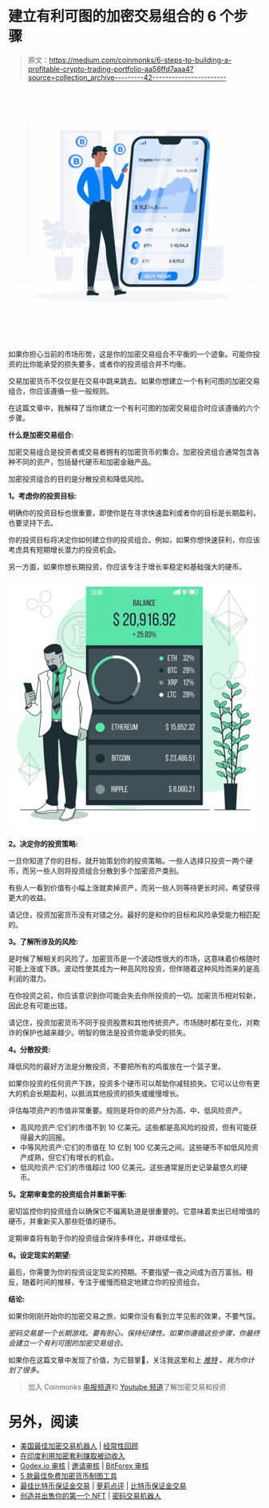 # 建立有利可图的加密交易组合的 6 个步骤

> 原文：<https://medium.com/coinmonks/6-steps-to-building-a-profitable-crypto-trading-portfolio-aa56ffd7aaa4?source=collection_archive---------42----------------------->

![](img/6d4f119044ee3b90dcc373cfe39ecb12.png)

如果你担心当前的市场形势，这是你的加密交易组合不平衡的一个迹象。可能你投资的比你能承受的损失要多，或者你的投资组合并不均衡。

交易加密货币不仅仅是在交易中跳来跳去。如果你想建立一个有利可图的加密交易组合，你应该遵循一些一般规则。

在这篇文章中，我解释了当你建立一个有利可图的加密交易组合时应该遵循的六个步骤。

**什么是加密交易组合:**

加密交易组合是投资者或交易者拥有的加密货币的集合。加密投资组合通常包含各种不同的资产，包括替代硬币和加密金融产品。

加密投资组合的目的是分散投资和降低风险。

**1。考虑你的投资目标:**

明确你的投资目标也很重要，即使你是在寻求快速盈利或者你的目标是长期盈利，也要坚持下去。

你的投资目标将决定你如何建立你的投资组合。例如，如果你想快速获利，你应该考虑具有短期增长潜力的投资机会。

另一方面，如果你想长期投资，你应该专注于增长率稳定和基础强大的硬币。

![](img/70e5b5cb01085511dfcf822e1dc8cc4c.png)

**2。决定你的投资策略:**

一旦你知道了你的目标，就开始策划你的投资策略。一些人选择只投资一两个硬币，而另一些人则将投资组合分散到多个加密资产类别。

有些人一看到价值有小幅上涨就卖掉资产，而另一些人则等待更长时间，希望获得更大的收益。

请记住，投资加密货币没有对错之分。最好的是和你的目标和风险承受能力相匹配的。

**3。了解所涉及的风险:**

是时候了解相关的风险了。加密货币是一个波动性很大的市场，这意味着价格随时可能上涨或下跌。波动性使其成为一种高风险投资，但伴随着这种风险而来的是高利润的潜力。

在你投资之前，你应该意识到你可能会失去你所投资的一切。加密货币相对较新，因此总有可能出错。

请记住，投资加密货币不同于投资股票和其他传统资产。市场随时都在变化，对欺诈的保护也越来越少。明智的做法是投资你能承受的损失。

**4。分散投资:**

降低风险的最好方法是分散投资，不要把所有的鸡蛋放在一个篮子里。

如果你投资的任何资产下跌，投资多个硬币可以帮助你减轻损失。它可以让你有更大的机会长期盈利，以抵消其他投资的损失或缓慢增长。

评估每项资产的市值非常重要。规则是将你的资产分为高、中、低风险资产。

*   高风险资产:它们的市值不到 10 亿美元。这些都是高风险的投资，但有可能获得最大的回报。
*   中等风险资产:它们的市值在 10 亿到 100 亿美元之间。这些硬币不如低风险资产成熟，但它们有增长的机会。
*   低风险资产:它们的市值超过 100 亿美元。这些通常是历史记录最悠久的硬币。

**5。定期审查您的投资组合并重新平衡:**

密切监控你的投资组合以确保它不偏离轨道是很重要的。它意味着卖出已经增值的硬币，并重新买入那些贬值的硬币。

定期审查将有助于你的投资组合保持多样化，并继续增长。

**6。设定现实的期望:**

最后，你需要为你的投资设定现实的预期。不要指望一夜之间成为百万富翁。相反，随着时间的推移，专注于缓慢而稳定地建立你的投资组合。

**结论:**

如果你刚刚开始你的加密交易之旅，如果你没有看到立竿见影的效果，不要气馁。

*密码交易是一个长期游戏。要有耐心，保持纪律性。如果你遵循这些步骤，你最终会建立一个有利可图的加密交易组合。*

如果你在这篇文章中发现了价值，为它鼓掌👏，关注我这里和上 [*推特*](https://twitter.com/bukzofwakanda) *。我为你计划了很多。*

> 加入 Coinmonks [电报频道](https://t.me/coincodecap)和 [Youtube 频道](https://www.youtube.com/c/coinmonks/videos)了解加密交易和投资

# 另外，阅读

*   [美国最佳加密交易机器人](https://coincodecap.com/crypto-trading-bots-in-the-us) | [经常性回顾](https://coincodecap.com/changelly-review)
*   [在印度利用加密套利赚取被动收入](https://coincodecap.com/crypto-arbitrage-in-india)
*   [Godex.io 审核](/coinmonks/godex-io-review-7366086519fb) | [邀请审核](/coinmonks/invity-review-70f3030c0502) | [BitForex 审核](https://coincodecap.com/bitforex-review)
*   [5 款最佳免费加密货币制图工具](https://coincodecap.com/crypto-charting-tools)
*   [最佳比特币保证金交易](/coinmonks/bitcoin-margin-trading-exchange-bcbfcbf7b8e3) | [萝莉点评](/coinmonks/lolli-review-e6ddc7895ad8) | [比特币保证金交易](https://coincodecap.com/bityard-margin-trading)
*   [创造并出售你的第一个 NFT](https://coincodecap.com/create-nft) | [密码交易机器人](https://coincodecap.com/best-crypto-trading-bots)